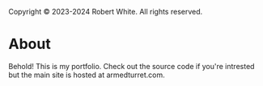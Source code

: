 Copyright © 2023-2024 Robert White. All rights reserved.

# About

Behold! This is my portfolio. Check out the source code if you're intrested but the main site is hosted at armedturret.com.
